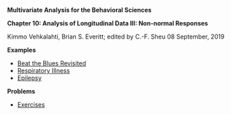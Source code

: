 **Multivariate Analysis for the Behavioral Sciences**

**Chapter 10: Analysis of Longitudinal Data III: Non-normal Responses**

Kimmo Vehkalahti, Brian S. Everitt; edited by C.-F. Sheu
08 September, 2019

**Examples**

 - [Beat the Blues Revisited](BtB.md)
 - [Respiratory Illness](Respiratory.md)
 - [Epilepsy](Epilepsy.md)
 
**Problems**

 - [Exercises](Exercises_10.md)
 
